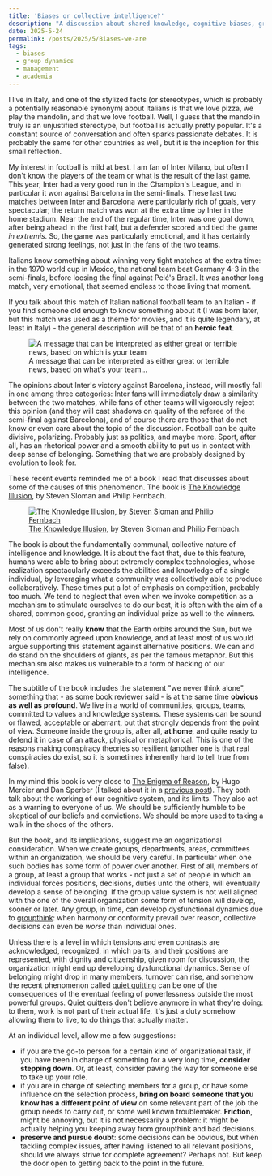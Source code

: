 ```yaml
---
title: 'Biases or collective intelligence?'
description: "A discussion about shared knowledge, cognitive biases, group dynamics, and their influence our beliefs and decision-making, drawing on insights from psychology and organizational behavior."
date: 2025-5-24
permalink: /posts/2025/5/Biases-we-are
tags:
  - biases
  - group dynamics
  - management
  - academia
---
```


I live in Italy, and one of the stylized facts (or stereotypes, which is probably a potentially reasonable synonym) about Italians is that we love pizza, we play the mandolin, and that we love football. Well, I guess that the mandolin truly is an unjustified stereotype, but football is actually pretty popular. It's a constant source of conversation and often sparks passionate debates. It is probably the same for other countries as well, but it is the inception for this small reflection.

My interest in football is mild at best. I am fan of Inter Milano, but often I don't know the players of the team or what is the result of the last game. This year, Inter had a very good run in the Champion's League, and in particular it won against Barcelona in the semi-finals. These last two matches between Inter and Barcelona were particularly rich of goals, very spectacular; the return match was won at the extra time by Inter in the home stadium. Near the end of the regular time, Inter was one goal down, after being ahead in the first half, but a defender scored and tied the game _in extremis_. So, the game was particularly emotional, and it has certainly generated strong feelings, not just in the fans of the two teams.

Italians know something about winning very tight matches at the extra time: in the 1970 world cup in Mexico, the national team beat Germany 4-3 in the semi-finals, before loosing the final against Pelé's Brazil. It was another long match, very emotional, that seemed endless to those living that moment.

If you talk about this match of Italian national football team to an Italian - if you find someone old enough to know something about it (I was born later, but this match was used as a theme for movies, and it is quite legendary, at least in Italy) - the general description will be that of an **heroic feat**.

<figure>
  <img src="https://upload.wikimedia.org/wikipedia/commons/thumb/3/3c/VAR_decision.jpg/1920px-VAR_decision.jpg" alt="A message that can be interpreted as either great or terrible news, based on which is your team"/>
  <figcaption>A message that can be interpreted as either great or terrible news, based on what's your team...</figcaption>
</figure>

The opinions about Inter's victory against Barcelona, instead, will mostly fall in one among three categories: Inter fans will immediately draw a similarity between the two matches, while fans of other teams will vigorously reject this opinion (and they will cast shadows on quality of the referee of the semi-final against Barcelona), and of course there are those that do not know or even care about the topic of the discussion. Football can be quite divisive, polarizing. Probably just as politics, and maybe more. Sport, after all, has an rhetorical power and a smooth ability to put us in contact with deep sense of belonging. Something that we are probably designed by evolution to look for.

These recent events reminded me of a book I read that discusses about some of the causes of this phenomenon. The book is <a href="https://www.philipfernbach.com/the-knowledge-illusion">The Knowledge Illusion</a>, by Steven Sloman and Philip Fernbach.

<figure>
  <a href="https://www.philipfernbach.com/the-knowledge-illusion"><img src="https://images-na.ssl-images-amazon.com/images/S/compressed.photo.goodreads.com/books/1474600243i/30780235.jpg" alt="The Knowledge Illusion, by Steven Sloman and Philip Fernbach"/></a>
  <figcaption><a href="https://www.philipfernbach.com/the-knowledge-illusion">The Knowledge Illusion</a>, by Steven Sloman and Philip Fernbach.</figcaption>
</figure>

The book is about the fundamentally communal, collective nature of intelligence and knowledge. It is about the fact that, due to this feature, humans were able to bring about extremely complex technologies, whose realization spectacularly exceeds the abilities and knowledge of a single individual, by leveraging what a community was collectively able to produce collaboratively. These times put a lot of emphasis on competition, probably too much. We tend to neglect that even when we invoke competition as a mechanism to stimulate ourselves to do our best, it is often with the aim of a shared, common good, granting an individual prize as well to the winners.

Most of us don't really **know** that the Earth orbits around the Sun, but we rely on commonly agreed upon knowledge, and at least most of us would argue supporting this statement against alternative positions. We can and do stand on the shoulders of giants, as per the famous metaphor. But this mechanism also makes us vulnerable to a form of hacking of our intelligence.

The subtitle of the book includes the statement "we never think alone", something that - as some book reviewer said - is at the same time **obvious as well as profound**. We live in a world of communities, groups, teams, committed to values and knowledge systems. These systems can be sound or flawed, acceptable or aberrant, but that strongly depends from the point of view. Someone inside the group is, after all, **at home**, and quite ready to defend it in case of an attack, physical or metaphorical. This is one of the reasons making conspiracy theories so resilient (another one is that real conspiracies do exist, so it is sometimes inherently hard to tell true from false).

In my mind this book is very close to <a href="https://www.hup.harvard.edu/books/9780674237827" target="blank">The Enigma of Reason</a>, by Hugo Mercier and Dan Sperber (I talked about it in a [previous post](https://giuseppevizzari.github.io/posts/2025/2/Enigma-of-reason-reloaded)). They both talk about the working of our cognitive system, and its limits. They also act as a warning to everyone of us. We should be sufficiently humble to be skeptical of our beliefs and convictions. We should be more used to taking a walk in the shoes of the others.

But the book, and its implications, suggest me an organizational consideration. When we create groups, departments, areas, committees within an organization, we should be very careful. In particular when one such bodies has some form of power over another. First of all, members of a group, at least a group that works - not just a set of people in which an individual forces positions, decisions, duties unto the others, will eventually develop a sense of belonging. If the group value system is not well aligned with the one of the overall organization some form of tension will develop, sooner or later. Any group, in time, can develop dysfunctional dynamics due to [groupthink](https://en.wikipedia.org/wiki/Groupthink): when harmony or conformity prevail over reason, collective decisions can even be _worse_ than individual ones.

Unless there is a level in which tensions and even contrasts are acknowledged, recognized, in which parts, and their positions are represented, with dignity and citizenship, given room for discussion, the organization might end up developing dysfunctional dynamics. Sense of belonging might drop in many members, turnover can rise, and somehow the recent phenomenon called [quiet quitting](https://www.npr.org/sections/money/2022/09/13/1122059402/the-economics-behind-quiet-quitting-and-what-we-should-call-it-instead) can be one of the consequences of the eventual feeling of powerlessness outside the most powerful groups. Quiet quitters don't believe anymore in what they're doing: to them, work is not part of their actual life, it's just a duty somehow allowing them to live, to do things that actually matter.

At an individual level, allow me a few suggestions:

- if you are the go-to person for a certain kind of organizational task, if you have been in charge of something for a very long time, **consider stepping down**. Or, at least, consider paving the way for someone else to take up your role.
- if you are in charge of selecting members for a group, or have some influence on the selection process, **bring on board someone that you know has a different point of view** on some relevant part of the job the group needs to carry out, or some well known troublemaker. **Friction**, might be annoying, but it is not necessarily a problem: it might be actually helping you keeping away from groupthink and bad decisions.
- **preserve and pursue doubt**: some decisions can be obvious, but when tackling complex issues, after having listened to all relevant positions, should we always strive for complete agreement? Perhaps not. But keep the door open to getting back to the point in the future.
